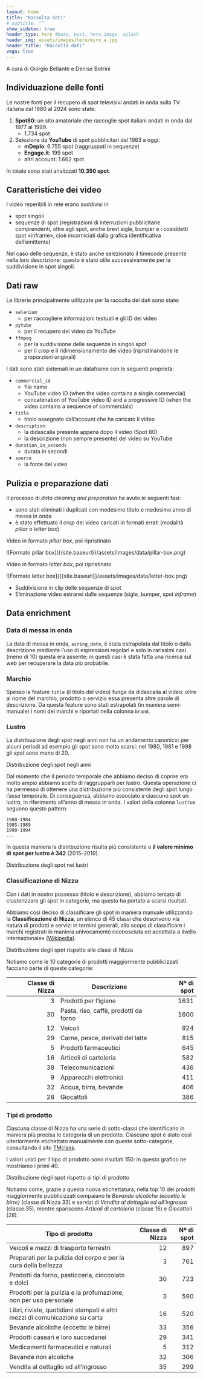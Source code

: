 ```yaml
---
layout: home
title: "Raccolta dati"
# subtitle: ""
show_sidetoc: true
header_type: hero #base, post, hero,image, splash
header_img: assets/images/hero/miro_a.jpg
header_title: "Raccolta dati"
vega: true
---
```


A cura di Giorgio Bellante e Denise Botrini

## Individuazione delle fonti

Le nostre fonti per il recupero di spot televisivi andati in onda sulla TV italiana dal 1980 al 2024 sono state:

1. **Spot80**: un sito amatoriale che raccoglie spot italiani andati in onda dal 1977 al 1999.
    - 1.734 spot
2. Selezione da **YouTube** di spot pubblicitari dal 1983 a oggi:
    - **mDeplo**: 6.755 spot (raggruppati in sequenze)
    - **Engage.it**: 199 spot
    - altri account: 1.662 spot

In totale sono stati analizzati **10.350 spot**.

## Caratteristiche dei video

I video reperibili in rete erano suddivisi in

- spot singoli
- sequenze di spot (registrazioni di interruzioni pubblicitarie comprendenti, oltre agli spot, anche brevi sigle,
  bumper e i cosiddetti spot «inframe», cioè incorniciati dalla grafica identificativa dell’emittente)

Nel caso delle sequenze, è stato anche selezionato il timecode presente nella loro descrizione:
questo è stato utile successivamente per la suddivisione in spot singoli.

## Dati raw

Le librerie principalmente utilizzate per la raccolta dei dati sono state:

- `selenium`
    - per raccogliere informazioni testuali e gli ID dei video
- `pytube`
    - per il recupero dei video da YouTube
- `ffmpeg`
    - per la suddivisione delle sequenze in singoli spot
    - per il _crop_ e il ridimensionamento dei video (ripristinandone le proporzioni originali)

I dati sono stati sistemati in un dataframe con le seguenti proprietà:

- `commercial_id`
    - file name
    - YouTube video ID (when the video contains a single commercial)
    - concatenation of YouTube video ID and a progressive ID (when the video contains a sequence of commercials)
- `title`
    - titolo assegnato dall’account che ha caricato il video
- `description`
    - la didascalia presente appena dopo il video (Spot 80)
    - la descrizione (non sempre presente) del video su YouTube
- `duration_in_seconds`
    - durata in secondi
- `source`
    - la fonte del video

## Pulizia e preparazione dati

Il processo di _data cleaning and preparation_ ha avuto le seguenti fasi:

- sono stati eliminati i duplicati con medesimo titolo e medesimo anno di messa in onda
- è stato effettuato il _crop_ dei video caricati in formati errati (modalità _pillar_ o _letter box_)

<p class="caption">Video in formato <em>pillar box</em>, poi ripristinato</p>
![Formato pillar box]({{site.baseurl}}/assets/images/data/pillar-box.png)

<p class="caption">Video in formato <em>letter box</em>, poi ripristinato</p>
![Formato letter box]({{site.baseurl}}/assets/images/data/letter-box.png)

- Suddivisione in clip delle sequenze di spot
- Eliminazione video estranei dalle sequenze (sigle, bumper, spot _inframe_)

## Data enrichment

### Data di messa in onda

La data di messa in onda, `airing_date`, è stata estrapolata dal titolo o dalla descrizione mediante l’uso di
espressioni
regolari e solo in rarissimi casi (meno di 10) questa era assente: in questi casi è stata fatta una ricerca sul web per
recuperare la data più probabile.

### Marchio

Spesso la feature `title` (il titolo del video) funge da didascalia al video: oltre al nome del marchio, prodotto o
servizio essa presenta altre parole di descrizione. Da questa feature sono stati estrapolati (in maniera
semi-manuale) i nomi dei marchi e riportati nella colonna `brand`.

### Lustro

La distribuzione degli spot negli anni non ha un andamento canonico: per alcuni periodi ad esempio gli spot sono molto
scarsi: nel 1980, 1981 e 1998 gli spot sono meno di 20.

<p class="caption">
Distribuzione degli spot negli anni
</p>
<vegachart schema-url="{{site.baseurl}}/assets/charts/data_charts/commercial_distribution_per_year.json" style="width: 100%; height:640px;"></vegachart>

Dal momento che il periodo temporale che abbiamo deciso di coprire era molto ampio abbiamo scelto di raggrupparli per
lustro. Questa operazione ci ha permesso di ottenere una distribuzione più consistente degli spot lungo l’asse
temporale. Di conseguenza, abbiamo associato a ciascuno spot un lustro, in riferimento all’anno di messa in onda.
I valori della colonna `lustrum` seguono questo pattern:

```
1980-1984
1985-1989
1990-1994
...
```

In questa maniera la distribuzione risulta più consistente e **il valore minimo di spot per lustro è 342** (2015–2019).

<p class="caption">Distribuzione degli spot nei lustri</p>
<vegachart schema-url="{{site.baseurl}}/assets/charts/data_charts/commercial_distribution_per_lustrum.json" style="width: 100%; height:320px;"></vegachart>

### Classificazione di Nizza

Con i dati in nostro possesso (titolo e descrizione), abbiamo tentato di clusterizzare gli spot in categorie, ma questo
ha portato a scarsi risultati.

Abbiamo così deciso di classificare gli spot in maniera manuale utilizzando la **Classificazione di Nizza**, un elenco
di 45 classi che descrivono «la natura di prodotti e servizi in termini generali, allo scopo di classificare i marchi
registrati in maniera univocamente riconosciuta ed accettata a livello
internazionale» [(Wikipedia)](https://it.wikipedia.org/wiki/Classificazione_di_Nizza).

<p class="caption">
Distribuzione degli spot rispetto alle classi di Nizza
</p>
<vegachart schema-url="{{site.baseurl}}/assets/charts/data_charts/nice_classification_distribution.json" style="width: 100%; height:600px;"></vegachart>

Notiamo come le 10 categorie di prodotti maggiormente pubblicizzati facciano parte di queste categorie:

| Classe di Nizza | Descrizione                           | Nº di spot |
|----------------:|---------------------------------------|-----------:|
|               3 | Prodotti per l’igiene                 |       1631 |
|              30 | Pasta, riso, caffè, prodotti da forno |       1600 |
|              12 | Veicoli                               |        924 |
|              29 | Carne, pesce, derivati del latte      |        815 |
|               5 | Prodotti farmaceutici                 |        645 |
|              16 | Articoli di cartoleria                |        582 |
|              38 | Telecomunicazioni                     |        436 |
|               9 | Apparecchi elettronici                |        411 |
|              32 | Acqua, birra, bevande                 |        406 |
|              28 | Giocattoli                            |        386 |

### Tipi di prodotto

Ciascuna classe di Nizza ha una serie di sotto-classi che identificano in maniera più precisa le categoria di un
prodotto. Ciascuno spot è stato così ulteriormente etichettato manualmente con queste sotto-categorie, consultando il
sito [TMclass](https://euipo.europa.eu/ec2/?lang=it).

I valori unici per il tipo di prodotto sono risultati 150: in questo grafico ne mostriamo i primi 40.

<p class="caption">
Distribuzione degli spot rispetto ai tipi di prodotto
</p>
<vegachart schema-url="{{site.baseurl}}/assets/charts/data_charts/product_type_distribution.json" style="width: 100%; height:600px;"></vegachart>

Notiamo come, grazie a questa nuova etichettatura, nella top 10 dei prodotti maggiormente pubblicizzati compaiano le
_Bevande alcoliche (eccetto le birre)_ (classe di Nizza 33) e servizi di _Vendita al dettaglio ed all’ingrosso_ (classe
35), mentre spariscono _Articoli di cartoleria_ (classe 16) e Giocattoli (28).

| Tipo di prodotto                                                            | Classe di Nizza | Nº di spot | 
|-----------------------------------------------------------------------------|----------------:|-----------:|
| Veicoli e mezzi di trasporto terrestri                                      |              12 |        897 |
| Preparati per la pulizia del corpo e per la cura della bellezza             |               3 |        761 |
| Prodotti da forno, pasticceria, cioccolato e dolci                          |              30 |        723 |
| Prodotti per la pulizia e la profumazione, non per uso personale            |               3 |        590 |
| Libri, riviste, quotidiani stampati e altri mezzi di comunicazione su carta |              16 |        520 |
| Bevande alcoliche (eccetto le birre)                                        |              33 |        356 |
| Prodotti caseari e loro succedanei                                          |              29 |        341 |
| Medicamenti farmaceutici e naturali                                         |               5 |        312 |
| Bevande non alcoliche                                                       |              32 |        306 |
| Vendita al dettaglio ed all’ingrosso                                        |              35 |        299 |
